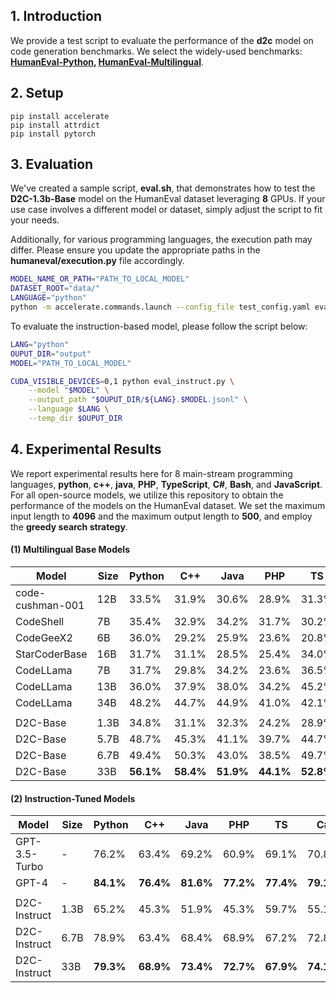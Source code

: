 ## 1. Introduction

We provide a test script to evaluate the performance of the **d2c** model on code generation benchmarks. We select the widely-used benchmarks: **[HumanEval-Python](https://huggingface.co/datasets/openai_humaneval), [HumanEval-Multilingual](https://huggingface.co/datasets/nuprl/MultiPL-E)**.



## 2. Setup

```
pip install accelerate
pip install attrdict
pip install pytorch
```


## 3. Evaluation

We've created a sample script, **eval.sh**, that demonstrates how to test the **D2C-1.3b-Base** model on the HumanEval dataset leveraging **8** GPUs. If your use case involves a different model or dataset, simply adjust the script to fit your needs.

Additionally, for various programming languages, the execution path may differ. Please ensure you update the appropriate paths in the **humaneval/execution.py** file accordingly.

```bash
MODEL_NAME_OR_PATH="PATH_TO_LOCAL_MODEL"
DATASET_ROOT="data/"
LANGUAGE="python"
python -m accelerate.commands.launch --config_file test_config.yaml eval_pal.py --logdir ${MODEL_NAME_OR_PATH} --language ${LANGUAGE} --dataroot ${DATASET_ROOT} 
```

To evaluate the instruction-based model, please follow the script below:
```bash
LANG="python"
OUPUT_DIR="output"
MODEL="PATH_TO_LOCAL_MODEL"

CUDA_VISIBLE_DEVICES=0,1 python eval_instruct.py \
    --model "$MODEL" \
    --output_path "$OUPUT_DIR/${LANG}.$MODEL.jsonl" \
    --language $LANG \
    --temp_dir $OUPUT_DIR
```

## 4. Experimental Results

We report experimental results here for 8 main-stream programming languages, **python**, **c++**, **java**, **PHP**, **TypeScript**, **C#**, **Bash**, and **JavaScript**. For all open-source models, we utilize this repository to obtain the performance of the models on the HumanEval dataset. We set the maximum input length to **4096** and the maximum output length to **500**, and employ the **greedy search strategy**.


#### (1) Multilingual Base Models

| Model             | Size | Python | C++   | Java | PHP  | TS   | C#   | Bash | JS   | Avg  |
|-------------------|------|--------|-------|------|------|------|------|------|------|------|
| code-cushman-001  | 12B  | 33.5%  | 31.9% | 30.6%| 28.9%| 31.3%| 22.1%| 11.7%| -    | -    |
| CodeShell         | 7B   | 35.4%  | 32.9% | 34.2%| 31.7%| 30.2%| 38.0%| 7.0% | 33.5%| 30.4%|
| CodeGeeX2         | 6B   | 36.0%  | 29.2% | 25.9%| 23.6%| 20.8%| 29.7%| 6.3% | 24.8%| 24.5%|
| StarCoderBase     | 16B  | 31.7%  | 31.1% | 28.5%| 25.4%| 34.0%| 34.8%| 8.9% | 29.8%| 28.0%|
| CodeLLama         | 7B   | 31.7%  | 29.8% | 34.2%| 23.6%| 36.5%| 36.7%| 12.0%| 29.2%| 29.2%|
| CodeLLama         | 13B  | 36.0%  | 37.9% | 38.0%| 34.2%| 45.2%| 43.0%| 16.5%| 32.3%| 35.4%|
| CodeLLama         | 34B  | 48.2%  | 44.7% | 44.9%| 41.0%| 42.1%| 48.7%| 15.8%| 42.2%| 41.0%|
| | | | |  |  |  |  |  |  | |
| D2C-Base| 1.3B   | 34.8%  | 31.1% | 32.3%| 24.2%| 28.9%| 36.7%| 10.1%| 28.6%| 28.3%|
| D2C-Base| 5.7B   | 48.7%  | 45.3% | 41.1%| 39.7%| 44.7%| 41.1%| 27.8%| 42.2%| 41.3%|
| D2C-Base| 6.7B   | 49.4%  | 50.3% | 43.0%| 38.5%| 49.7%| 50.0%| 28.5%| 48.4%| 44.7%|
| D2C-Base|33B  | **56.1%**  | **58.4%** | **51.9%**| **44.1%**| **52.8%**| **51.3%**| **32.3%**| **55.3%**| **50.3%**|

#### (2) Instruction-Tuned Models
| Model               | Size | Python | C++   | Java | PHP  | TS   | C#   | Bash | JS   | Avg  |
|---------------------|------|--------|-------|------|------|------|------|------|------|------|
| GPT-3.5-Turbo         | -    | 76.2%  | 63.4% | 69.2%| 60.9%| 69.1%| 70.8%| 42.4%| 67.1%| 64.9%|
| GPT-4               | -    | **84.1%**  | **76.4%** | **81.6%**| **77.2%**| **77.4%**| **79.1%**| **58.2%**| **78.0%**| **76.5%**|
| | | | |  |  |  |  |  |  | |
| D2C-Instruct | 1.3B  | 65.2%      | 45.3%    | 51.9%    | 45.3%    | 59.7%   |55.1%    | 12.7%    | 52.2%    | 48.4%    |
| D2C-Instruct | 6.7B  | 78.9%  | 63.4% | 68.4% | 68.9%| 67.2%| 72.8%| 36.7%| 72.7%| 66.1%|
| D2C-Instruct | 33B | **79.3%**  | **68.9%** | **73.4%** | **72.7%**| **67.9%**| **74.1%**| **43.0%**| **73.9%**| **69.2%**|


